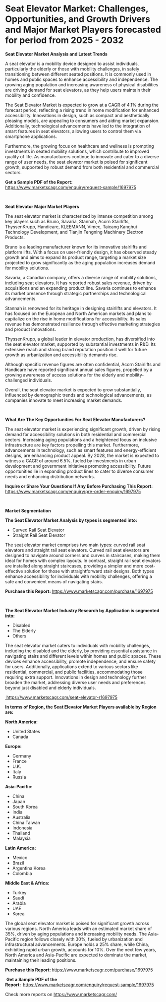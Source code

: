 <p><h1>Seat Elevator Market: Challenges, Opportunities, and Growth Drivers and Major Market Players forecasted for period from 2025 - 2032</h1></p><p><strong>Seat Elevator Market Analysis and Latest Trends</strong></p>
<p><p>A seat elevator is a mobility device designed to assist individuals, particularly the elderly or those with mobility challenges, in safely transitioning between different seated positions. It is commonly used in homes and public spaces to enhance accessibility and independence. The growing aging population and increasing awareness of physical disabilities are driving demand for seat elevators, as they help users maintain their mobility and confidence.</p><p>The Seat Elevator Market is expected to grow at a CAGR of 4.1% during the forecast period, reflecting a rising trend in home modification for enhanced accessibility. Innovations in design, such as compact and aesthetically pleasing models, are appealing to consumers and aiding market expansion. Additionally, technological advancements have led to the integration of smart features in seat elevators, allowing users to control them via smartphone applications.</p><p>Furthermore, the growing focus on healthcare and wellness is prompting investments in seated mobility solutions, which contribute to improved quality of life. As manufacturers continue to innovate and cater to a diverse range of user needs, the seat elevator market is poised for significant growth, supported by robust demand from both residential and commercial sectors.</p></p>
<p><strong>Get a Sample PDF of the Report:&nbsp;</strong> <a href="https://www.marketscagr.com/enquiry/request-sample/1697975?utm_campaign=2335&utm_medium=2&utm_source=Github&utm_content=ia&utm_term=16022025&utm_id=seat-elevator">https://www.marketscagr.com/enquiry/request-sample/1697975</a></p>
<p>&nbsp;</p>
<p><strong>Seat Elevator Major Market Players</strong></p>
<p><p>The seat elevator market is characterized by intense competition among key players such as Bruno, Savaria, Stannah, Acorn Stairlifts, ThyssenKrupp, Handicare, KLEEMANN, Vimec, Taicang Kanghui Technology Development, and Tianjin Fengning Machinery Electron Products. </p><p>Bruno is a leading manufacturer known for its innovative stairlifts and platform lifts. With a focus on user-friendly design, it has observed steady growth and aims to expand its product range, targeting a market size projected to grow significantly as the aging population increases demand for mobility solutions.</p><p>Savaria, a Canadian company, offers a diverse range of mobility solutions, including seat elevators. It has reported robust sales revenue, driven by acquisitions and an expanding product line. Savaria continues to enhance its market presence through strategic partnerships and technological advancements.</p><p>Stannah is renowned for its heritage in designing stairlifts and elevators. It has focused on the European and North American markets and plans to capitalize on the rise in home modifications for accessibility. Its sales revenue has demonstrated resilience through effective marketing strategies and product innovations.</p><p>ThyssenKrupp, a global leader in elevator production, has diversified into the seat elevator market, supported by substantial investments in R&D. Its extensive reach and strong brand reputation position it well for future growth as urbanization and accessibility demands rise.</p><p>Although specific revenue figures are often confidential, Acorn Stairlifts and Handicare have reported significant annual sales figures, propelled by a growing awareness of access solutions for the elderly and mobility-challenged individuals.</p><p>Overall, the seat elevator market is expected to grow substantially, influenced by demographic trends and technological advancements, as companies innovate to meet increasing market demands.</p></p>
<p>&nbsp;</p>
<p><strong>What Are The Key Opportunities For Seat Elevator Manufacturers?</strong></p>
<p><p>The seat elevator market is experiencing significant growth, driven by rising demand for accessibility solutions in both residential and commercial sectors. Increasing aging populations and a heightened focus on inclusive infrastructure are key factors propelling this market. Furthermore, advancements in technology, such as smart features and energy-efficient designs, are enhancing product appeal. By 2028, the market is expected to witness a CAGR of around 6.5%, fueled by investments in urban development and government initiatives promoting accessibility. Future opportunities lie in expanding product lines to cater to diverse consumer needs and enhancing distribution networks.</p></p>
<p><strong>Inquire or Share Your Questions If Any Before Purchasing This Report:</strong> <a href="https://www.marketscagr.com/enquiry/pre-order-enquiry/1697975?utm_campaign=2335&utm_medium=2&utm_source=Github&utm_content=ia&utm_term=16022025&utm_id=seat-elevator">https://www.marketscagr.com/enquiry/pre-order-enquiry/1697975</a></p>
<p>&nbsp;</p>
<p><strong>Market Segmentation</strong></p>
<p><strong>The Seat Elevator Market Analysis by types is segmented into:</strong></p>
<p><ul><li>Curved Rail Seat Elevator</li><li>Straight Rail Seat Elevator</li></ul></p>
<p><p>The seat elevator market comprises two main types: curved rail seat elevators and straight rail seat elevators. Curved rail seat elevators are designed to navigate around corners and curves in staircases, making them ideal for homes with complex layouts. In contrast, straight rail seat elevators are installed along straight staircases, providing a simpler and more cost-effective solution for those with straightforward stair designs. Both types enhance accessibility for individuals with mobility challenges, offering a safe and convenient means of navigating stairs.</p></p>
<p><strong>Purchase this Report:&nbsp;</strong><a href="https://www.marketscagr.com/purchase/1697975?utm_campaign=2335&utm_medium=2&utm_source=Github&utm_content=ia&utm_term=16022025&utm_id=seat-elevator">https://www.marketscagr.com/purchase/1697975</a></p>
<p>&nbsp;</p>
<p><strong>The Seat Elevator Market Industry Research by Application is segmented into:</strong></p>
<p><ul><li>Disabled</li><li>The Elderly</li><li>Others</li></ul></p>
<p><p>The seat elevator market caters to individuals with mobility challenges, including the disabled and the elderly, by providing essential assistance in navigating stairs and different levels within homes and public spaces. These devices enhance accessibility, promote independence, and ensure safety for users. Additionally, applications extend to various sectors like residential, commercial, and public facilities, accommodating those requiring extra support. Innovations in design and technology further broaden the market, addressing diverse user needs and preferences beyond just disabled and elderly individuals.</p></p>
<p><a href="https://www.marketscagr.com/seat-elevator-r1697975?utm_campaign=2335&utm_medium=2&utm_source=Github&utm_content=ia&utm_term=16022025&utm_id=seat-elevator">&nbsp;https://www.marketscagr.com/seat-elevator-r1697975</a></p>
<p><strong>In terms of Region, the Seat Elevator Market Players available by Region are:</strong></p>
<p>
    <p> <strong> North America: </strong>
        <ul>
            <li>United States</li>
            <li>Canada</li>
        </ul>
        </p> 
    <p> <strong> Europe: </strong>
        <ul>
            <li>Germany</li>
            <li>France</li>
            <li>U.K.</li>
            <li>Italy</li>
            <li>Russia</li>
        </ul>
        </p> 
    <p> <strong> Asia-Pacific: </strong>
        <ul>
            <li>China</li>
            <li>Japan</li>
            <li>South Korea</li>
            <li>India</li>
            <li>Australia</li>
            <li>China Taiwan</li>
            <li>Indonesia</li>
            <li>Thailand</li>
            <li>Malaysia</li>
        </ul>
        </p> 
    <p> <strong> Latin America: </strong>
        <ul>
            <li>Mexico</li>
            <li>Brazil</li>
            <li>Argentina Korea</li>
            <li>Colombia</li>
        </ul>
        </p> 
    <p> <strong> Middle East & Africa: </strong>
        <ul>
            <li>Turkey</li>
            <li>Saudi</li>
            <li>Arabia</li>
            <li>UAE</li>
            <li>Korea</li>
        </ul>
    </p>
    </p>
<p><p>The global seat elevator market is poised for significant growth across various regions. North America leads with an estimated market share of 35%, driven by aging populations and increasing mobility needs. The Asia-Pacific region follows closely with 30%, fueled by urbanization and infrastructural advancements. Europe holds a 25% share, while China, exhibiting rapid urban growth, accounts for 10%. Over the next few years, North America and Asia-Pacific are expected to dominate the market, maintaining their leading positions.</p></p>
<p><strong>Purchase this Report: </strong><a href="https://www.marketscagr.com/purchase/1697975?utm_campaign=2335&utm_medium=2&utm_source=Github&utm_content=ia&utm_term=16022025&utm_id=seat-elevator">https://www.marketscagr.com/purchase/1697975</a></p>
<p>&nbsp;<strong>Get a Sample PDF of the Report:&nbsp;&nbsp;</strong><a href="https://www.marketscagr.com/enquiry/request-sample/1697975?utm_campaign=2335&utm_medium=2&utm_source=Github&utm_content=ia&utm_term=16022025&utm_id=seat-elevator">https://www.marketscagr.com/enquiry/request-sample/1697975</a></p>
<p><strong></strong></p>
<p>Check more reports on <a href="https://www.marketscagr.com/?utm_campaign=2335&utm_medium=2&utm_source=Github&utm_content=ia&utm_term=16022025&utm_id=seat-elevator">https://www.marketscagr.com/</a></p>